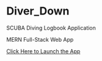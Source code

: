 # Diver_Down
SCUBA Diving Logbook Application

MERN Full-Stack Web App

[Click Here to Launch the App](https://bhelgeson-diver-down.herokuapp.com/)
